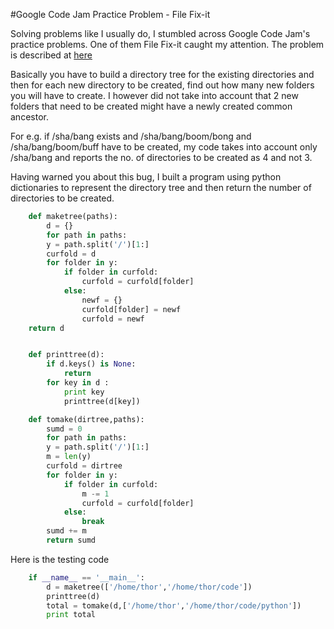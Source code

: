 #Google Code Jam Practice Problem - File Fix-it

Solving problems like I usually do, I stumbled across Google Code Jam's practice problems. 
One of them File Fix-it caught my attention. The problem is
described at [here](http://code.google.com/codejam/contest/635101/dashboard#s=p0)

Basically you have to build a directory tree for the existing directories and then for each
new directory to be created, find out how many new folders you will have to create.
I however did not take into account that 2 new folders that need to be created might have a newly created
common ancestor.

For e.g. if /sha/bang exists and /sha/bang/boom/bong and /sha/bang/boom/buff have to be created, my code takes into account
only /sha/bang and reports the no. of directories to be created as 4 and not 3.

Having warned you about this bug, I built a program using python dictionaries to represent the directory tree and then return the
number of directories to be created.

```python
	def maketree(paths):
		d = {}
		for path in paths:
		y = path.split('/')[1:]
		curfold = d
		for folder in y:
			if folder in curfold:
				curfold = curfold[folder]
			else:
				newf = {}
				curfold[folder] = newf
				curfold = newf
    return d


    def printtree(d):
	    if d.keys() is None:
		    return
	    for key in d :
		    print key
		    printtree(d[key])

    def tomake(dirtree,paths):
	    sumd = 0
	    for path in paths:
		y = path.split('/')[1:]
		m = len(y)
		curfold = dirtree
		for folder in y:
			if folder in curfold:
				m -= 1
				curfold = curfold[folder]
			else:
				break
		sumd += m
	    return sumd

```

Here is the testing code

```python
	if __name__ == '__main__':
		d = maketree(['/home/thor','/home/thor/code'])
		printtree(d)
		total = tomake(d,['/home/thor','/home/thor/code/python'])
		print total
```
